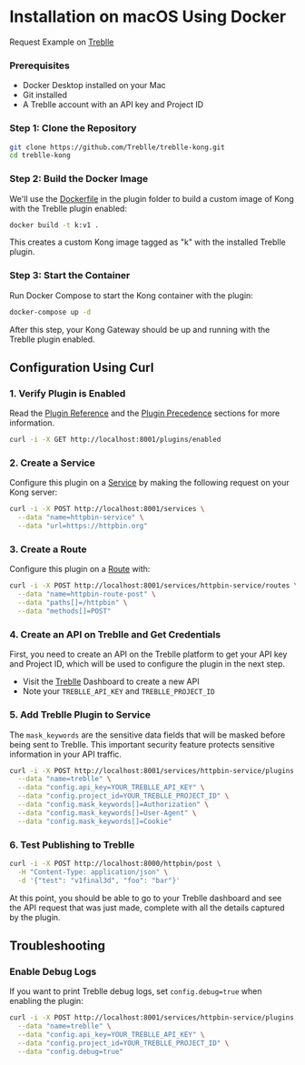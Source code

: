# Installation on macOS Using Docker

Request Example on [Treblle](https://platform.treblle.com/r?expires=1745677903&signature=dd2cb072a79a97f8e9d97905f8dbb209e5995e44735037e9adcf91c582d654a2&workspaceId=01jq942yxvb13hxme8ymd4k0f2&apiId=01jq947q4ge80jy3fqzg4yfpbh&requestId=01jq94j5y54xtckema3ek6zej6)

### Prerequisites
- Docker Desktop installed on your Mac
- Git installed
- A Treblle account with an API key and Project ID

### Step 1: Clone the Repository
```bash
git clone https://github.com/Treblle/treblle-kong.git
cd treblle-kong
```

### Step 2: Build the Docker Image

We'll use the [Dockerfile](https://github.com/Treblle/treblle-kong/blob/main/Dockerfile) in the plugin folder to build a custom image of Kong with the Treblle plugin enabled:

```bash
docker build -t k:v1 .
```

This creates a custom Kong image tagged as "k" with the installed Treblle plugin.

### Step 3: Start the Container

Run Docker Compose to start the Kong container with the plugin:

```bash
docker-compose up -d
```
After this step, your Kong Gateway should be up and running with the Treblle plugin enabled.

## Configuration Using Curl

### 1. Verify Plugin is Enabled

Read the [Plugin Reference](https://docs.konghq.com/gateway-oss/2.4.x/admin-api/#add-plugin) and the [Plugin Precedence](https://docs.konghq.com/gateway-oss/2.4.x/admin-api/#precedence) sections for more information.

```bash
curl -i -X GET http://localhost:8001/plugins/enabled
```

### 2. Create a Service

Configure this plugin on a [Service](https://docs.konghq.com/gateway-oss/2.4.x/admin-api/#service-object) by making the following request on your Kong server:

```bash
curl -i -X POST http://localhost:8001/services \
  --data "name=httpbin-service" \
  --data "url=https://httpbin.org"
```

### 3. Create a Route

Configure this plugin on a [Route](https://docs.konghq.com/gateway-oss/2.4.x/admin-api/#route-object) with:

```bash
curl -i -X POST http://localhost:8001/services/httpbin-service/routes \
  --data "name=httpbin-route-post" \
  --data "paths[]=/httpbin" \
  --data "methods[]=POST"
```

### 4. Create an API on Treblle and Get Credentials

First, you need to create an API on the Treblle platform to get your API key and Project ID, which will be used to configure the plugin in the next step.

- Visit the [Treblle](treblle.com) Dashboard to create a new API
- Note your `TREBLLE_API_KEY` and `TREBLLE_PROJECT_ID`

### 5. Add Treblle Plugin to Service

The `mask_keywords` are the sensitive data fields that will be masked before being sent to Treblle. This important security feature protects sensitive information in your API traffic.

```bash
curl -i -X POST http://localhost:8001/services/httpbin-service/plugins \
  --data "name=treblle" \
  --data "config.api_key=YOUR_TREBLLE_API_KEY" \
  --data "config.project_id=YOUR_TREBLLE_PROJECT_ID" \
  --data "config.mask_keywords[]=Authorization" \
  --data "config.mask_keywords[]=User-Agent" \
  --data "config.mask_keywords[]=Cookie"
```

### 6. Test Publishing to Treblle
```bash
curl -i -X POST http://localhost:8000/httpbin/post \
  -H "Content-Type: application/json" \
  -d '{"test": "v1final3d", "foo": "bar"}'
```

At this point, you should be able to go to your Treblle dashboard and see the API request that was just made, complete with all the details captured by the plugin.

## Troubleshooting

### Enable Debug Logs
If you want to print Treblle debug logs, set `config.debug=true` when enabling the plugin:

```bash
curl -i -X POST http://localhost:8001/services/httpbin-service/plugins \
  --data "name=treblle" \
  --data "config.api_key=YOUR_TREBLLE_API_KEY" \
  --data "config.project_id=YOUR_TREBLLE_PROJECT_ID" \
  --data "config.debug=true"
```
